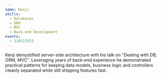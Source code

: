 ```yaml
---
name: Kenji
skills:
  - Databases
  - ORM
  - MVC
  - Back-end Development
events:
  - 219327553
---
```


Kenji demystified server-side architecture with his talk on "Dealing with DB, ORM, MVC". Leveraging years of back-end experience he demonstrated practical patterns for keeping data models, business logic and controllers cleanly separated while still shipping features fast.
